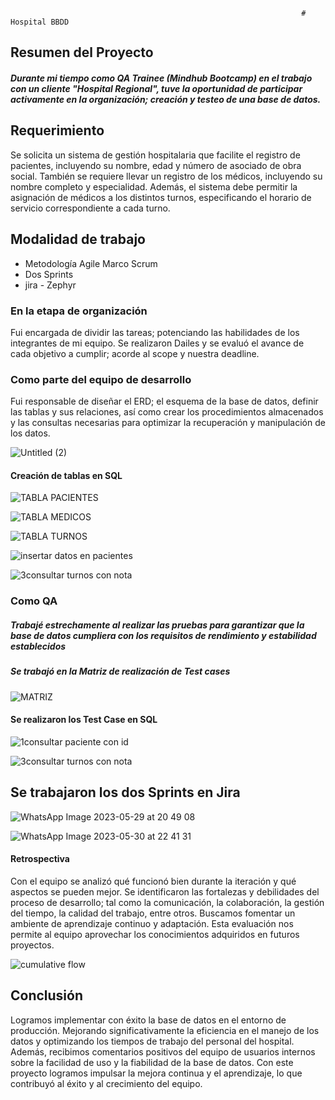                                                                      # Hospital BBDD

## Resumen del Proyecto

##### Durante mi tiempo como QA Trainee (Mindhub Bootcamp) en el trabajo con un cliente "Hospital Regional", tuve la oportunidad de participar activamente en la organización; creación y testeo de una base de datos.

## Requerimiento
Se solicita un sistema de gestión hospitalaria que facilite el registro de pacientes, incluyendo su nombre, edad y número de asociado de obra social. También se requiere llevar un registro de los médicos, incluyendo su nombre completo y especialidad. Además, el sistema debe permitir la asignación de médicos a los distintos turnos, especificando el horario de servicio correspondiente a cada turno.

## Modalidad de trabajo
- Metodología Agile Marco Scrum
- Dos Sprints
- jira - Zephyr

### En la etapa de organización
Fui encargada de dividir las tareas; potenciando las habilidades de los integrantes de mi equipo. Se realizaron Dailes y se evaluó el avance de cada objetivo a cumplir; acorde al scope y nuestra deadline.

### Como parte del equipo de desarrollo
Fui responsable de diseñar el ERD; el esquema de la base de datos, definir las tablas y sus relaciones, así como crear los procedimientos almacenados y las consultas necesarias para optimizar la recuperación y manipulación de los datos. 


![Untitled (2)](https://github.com/MinaPisarello/HospitalBBDD/assets/106481489/06975c69-a3ad-44c0-9ae9-a35557aa28aa)


#### Creación de tablas en SQL

![TABLA PACIENTES](https://github.com/MinaPisarello/HospitalBBDD/assets/106481489/6d4ec4fa-1e2b-418e-b7d7-3be2bcd21647)

![TABLA MEDICOS](https://github.com/MinaPisarello/HospitalBBDD/assets/106481489/ce1a0a94-b49c-49e4-8179-5b30c7ffa5b5)

![TABLA TURNOS](https://github.com/MinaPisarello/HospitalBBDD/assets/106481489/f100d7f2-f0df-4fe8-b84a-5a79f10f68b7)

![insertar datos en pacientes](https://github.com/MinaPisarello/HospitalBBDD/assets/106481489/1bcdbe5d-0b8e-4b4f-8bd6-32b69985086d)

![3consultar turnos con nota](https://github.com/MinaPisarello/HospitalBBDD/assets/106481489/ec7a3fa1-bc50-4645-9105-b888a1a7e9c4)

### Como QA 

##### Trabajé estrechamente al realizar las pruebas para garantizar que la base de datos cumpliera con los requisitos de rendimiento y estabilidad establecidos

##### Se trabajó en la Matriz de realización de Test cases

![MATRIZ](https://github.com/MinaPisarello/HospitalBBDD/assets/106481489/89d4af5d-f610-4ed2-a55f-eb0512d07d64)

#### Se realizaron los Test Case en SQL

![1consultar paciente con id](https://github.com/MinaPisarello/HospitalBBDD/assets/106481489/0b2f9d68-9a5e-45dd-8854-df0221dad49d)

![3consultar turnos con nota](https://github.com/MinaPisarello/HospitalBBDD/assets/106481489/f8b2b963-ccf1-4e86-ae49-8ed40e592630)

## Se trabajaron los dos Sprints en Jira 

![WhatsApp Image 2023-05-29 at 20 49 08](https://github.com/MinaPisarello/HospitalBBDD/assets/106481489/4abf990f-57b4-4fda-a60c-189dd417e848)

![WhatsApp Image 2023-05-30 at 22 41 31](https://github.com/MinaPisarello/HospitalBBDD/assets/106481489/92b1a3b0-dc4c-40ec-b40f-60b78cf8349c)

#### Retrospectiva

Con el equipo se analizó qué funcionó bien durante la iteración y qué aspectos se pueden mejor. Se identificaron las fortalezas y debilidades del proceso de desarrollo; tal como la comunicación, la colaboración, la gestión del tiempo, la calidad del trabajo, entre otros. Buscamos fomentar un ambiente de aprendizaje continuo y adaptación. Esta evaluación nos permite al equipo aprovechar los conocimientos adquiridos en futuros proyectos.

![cumulative flow](https://github.com/MinaPisarello/HospitalBBDD/assets/106481489/da356647-565f-42f7-989b-a38cf2544427)


## Conclusión
Logramos implementar con éxito la base de datos en el entorno de producción. Mejorando significativamente la eficiencia en el manejo de los datos y optimizando los tiempos de trabajo del personal del hospital. Además, recibimos comentarios positivos del equipo de usuarios internos sobre la facilidad de uso y la fiabilidad de la base de datos.
Con este proyecto logramos impulsar la mejora continua y el aprendizaje, lo que contribuyó al éxito y al crecimiento del equipo.







